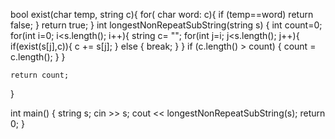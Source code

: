 bool exist(char temp, string c){
    for( char word: c){
        if (temp==word)
        return false;
    }
    return true;
}
int longestNonRepeatSubString(string s) {
    int count=0;
    for(int i=0; i<s.length(); i++){
        string c= "";
        for(int j=i; j<s.length(); j++){
        if(exist(s[j],c)){
            c += s[j];
        }
        else {
            break;
        }
    }
        if (c.length() > count) {
            count = c.length();
        }
    }
    
    return count;
}

int main()  {
    string s;
    cin >> s;
    cout << longestNonRepeatSubString(s);
    return 0;
}
